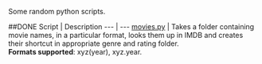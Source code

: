 Some random python scripts.

##DONE
Script | Description
--- | ---
[movies.py](https://github.com/Freelancer-98/Python-Scripts/blob/master/movies.py) | Takes a folder containing movie names, in a particular format, looks them up in IMDB and creates their shortcut in appropriate genre and rating folder.<br>**Formats supported**: xyz(year), xyz.year.